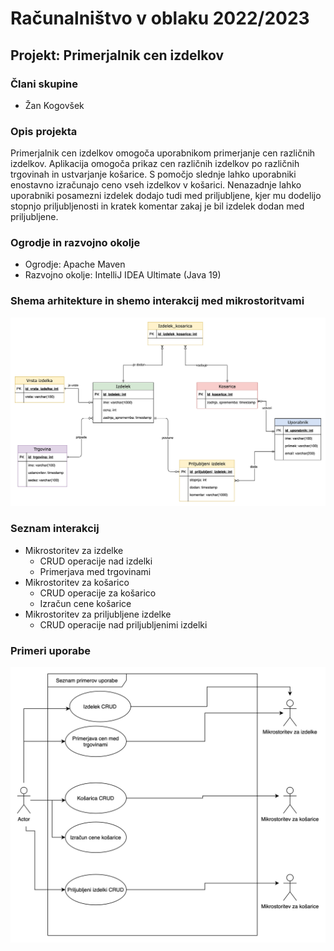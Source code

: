 # Računalništvo v oblaku 2022/2023

## Projekt: Primerjalnik cen izdelkov

### Člani skupine

* Žan Kogovšek

### Opis projekta

Primerjalnik cen izdelkov omogoča uporabnikom primerjanje cen različnih izdelkov. Aplikacija omogoča prikaz cen različnih izdelkov po različnih trgovinah in ustvarjanje košarice. S pomočjo slednje lahko uporabniki enostavno izračunajo ceno vseh izdelkov v košarici. Nenazadnje lahko uporabniki posamezni izdelek dodajo tudi med priljubljene, kjer mu dodelijo stopnjo priljubljenosti in kratek komentar zakaj je bil izdelek dodan med priljubljene.

### Ogrodje in razvojno okolje

* Ogrodje: Apache Maven
* Razvojno okolje: IntelliJ IDEA Ultimate (Java 19)

### Shema arhitekture in shemo interakcij med mikrostoritvami

![Entiteno relacijski diagram](../diagrami/Konceptualni%20diagram%20-%20RSO.drawio.png "Entitetno relacijski diagram")

### Seznam interakcij

* Mikrostoritev za izdelke
    * CRUD operacije nad izdelki
    * Primerjava med trgovinami
* Mikrostoritev za košarico
    * CRUD operacije za košarico
    * Izračun cene košarice
* Mikrostoritev za priljubljene izdelke
    * CRUD operacije nad priljubljenimi izdelki

### Primeri uporabe

![Diagram primerov uporabe](../diagrami/Primeri%20uporabe%20-%20RSO.drawio.png "Diagram primerov uporabe")